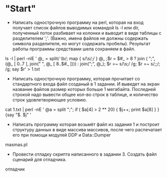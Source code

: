 "Start"
=========================
* Написать однострочную программу на perl, которая на вход получает список
файлов выводимых командой ls -l или dir, полученный поток разбивает на
колонки и выводит в виде таблицы с разделителем ';'. (Важно, имена файлов
не должны содержать символа разделителя, но могут содержать пробелы).
Результат работы программы средствами шела сохраняем в файл.

ls -l | perl -nlE ' @_ = split/ \b/; map { s/\s/;/ } @_ ;$r =  $#_ > 8 ? 
join ( ";", (@_ [ 0..7 ], join(" ", @_ [ 8..$#_ ]))) : join(";", @_); 
$r =~ s/\s;/  /g; $r =~ s/;;/; /g; say $r' > 1.txt

* Написать однострочную программу, которая прочитает со стандартного
входа файл созданый в 1 задании. И выведет на экран название файлов
размер которых больше 1 мегабайта. Последней строкой надо вывести
общее кол-во строк в таблице, и количество строк удовлетворяющее
условию.

cat 1.txt | perl -nE ' @a = split ";"; if ( $a[4] > 2 ** 20) { $j++; print $a[8] } }{say "$. $j" ' 

* Написать программу которая возьмёт файл из задания 1 и построит
структуру данных в виде массива массивов, после чего распечатает его при
помощи модулей DDP и Data::Dumper

masmas.pl

* Провести отладку скрипта написанного в задании 3. Создать файл сценарий
для отладчика.

отладчик
